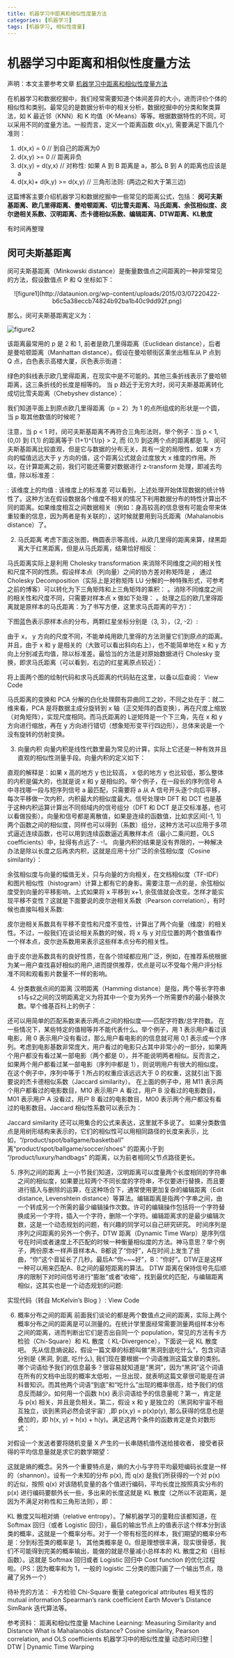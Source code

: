 ```yaml
---
title: 机器学习中距离和相似性度量方法
categories: [机器学习]
tags: [机器学习, 相似性度量]
---
```

# 机器学习中距离和相似性度量方法
声明：本文主要参考文章 [机器学习中距离和相似性度量方法](http://dataunion.org/11710.html)

在机器学习和数据挖掘中，我们经常需要知道个体间差异的大小，进而评价个体的相似性和类别。最常见的是数据分析中的相关分析，数据挖掘中的分类和聚类算法，如 K 最近邻（KNN）和 K 均值（K-Means）等等。根据数据特性的不同，可以采用不同的度量方法。一般而言，定义一个距离函数 d(x,y), 需要满足下面几个准则：
1) d(x,x) = 0                    // 到自己的距离为0
2) d(x,y) >= 0                  // 距离非负
3) d(x,y) = d(y,x)             // 对称性: 如果 A 到 B 距离是 a，那么 B 到 A 的距离也应该是 a
4) d(x,k)+ d(k,y) >= d(x,y)    // 三角形法则: (两边之和大于第三边)

这篇博客主要介绍机器学习和数据挖掘中一些常见的距离公式，包括：
__闵可夫斯基距离、欧几里得距离、曼哈顿距离、切比雪夫距离、马氏距离、余弦相似度、皮尔逊相关系数、汉明距离、杰卡德相似系数、编辑距离、DTW距离、KL散度__

有时间再整理
## 闵可夫斯基距离
闵可夫斯基距离（Minkowski distance）是衡量数值点之间距离的一种非常常见的方法，假设数值点 P 和 Q 坐标如下：

<div  align="center">![figure1](http://dataunion.org/wp-content/uploads/2015/03/07220422-b6c5a38eccb74824b92ba1b40c9dd92f.png)</div>

那么，闵可夫斯基距离定义为：

![figure2](http://dataunion.org/wp-content/uploads/2015/03/07220504-12655edb08dc45ae8a036d8028743042.png)

该距离最常用的 p 是 2 和 1, 前者是欧几里得距离（Euclidean distance），后者是曼哈顿距离（Manhattan distance）。假设在曼哈顿街区乘坐出租车从 P 点到 Q 点，白色表示高楼大厦，灰色表示街道：

绿色的斜线表示欧几里得距离，在现实中是不可能的。其他三条折线表示了曼哈顿距离，这三条折线的长度是相等的。
当 p 趋近于无穷大时，闵可夫斯基距离转化成切比雪夫距离（Chebyshev distance）：

我们知道平面上到原点欧几里得距离（p = 2）为 1 的点所组成的形状是一个圆，当 p 取其他数值的时候呢？

注意，当 p < 1 时，闵可夫斯基距离不再符合三角形法则，举个例子：当 p < 1, (0,0) 到 (1,1) 的距离等于 (1+1)^{1/p} > 2, 而 (0,1) 到这两个点的距离都是 1。
闵可夫斯基距离比较直观，但是它与数据的分布无关，具有一定的局限性，如果 x 方向的幅值远远大于 y 方向的值，这个距离公式就会过度放大 x 维度的作用。所以，在计算距离之前，我们可能还需要对数据进行 z-transform 处理，即减去均值，除以标准差：

 : 该维度上的均值
 : 该维度上的标准差
可以看到，上述处理开始体现数据的统计特性了。这种方法在假设数据各个维度不相关的情况下利用数据分布的特性计算出不同的距离。如果维度相互之间数据相关（例如：身高较高的信息很有可能会带来体重较重的信息，因为两者是有关联的），这时候就要用到马氏距离（Mahalanobis distance）了。
 
2. 马氏距离
考虑下面这张图，椭圆表示等高线，从欧几里得的距离来算，绿黑距离大于红黑距离，但是从马氏距离，结果恰好相反：

马氏距离实际上是利用 Cholesky transformation 来消除不同维度之间的相关性和尺度不同的性质。假设样本点（列向量）之间的协方差对称矩阵是  ， 通过 Cholesky Decomposition（实际上是对称矩阵 LU 分解的一种特殊形式，可参考之前的博客）可以转化为下三角矩阵和上三角矩阵的乘积：  。消除不同维度之间的相关性和尺度不同，只需要对样本点 x 做如下处理： 。处理之后的欧几里得距离就是原样本的马氏距离：为了书写方便，这里求马氏距离的平方）：

下图蓝色表示原样本点的分布，两颗红星坐标分别是（3, 3），（2, -2）:

由于 x， y 方向的尺度不同，不能单纯用欧几里得的方法测量它们到原点的距离。并且，由于 x 和 y 是相关的（大致可以看出斜向右上），也不能简单地在 x 和 y 方向上分别减去均值，除以标准差。最恰当的方法是对原始数据进行 Cholesky 变换，即求马氏距离（可以看到，右边的红星离原点较近）：

将上面两个图的绘制代码和求马氏距离的代码贴在这里，以备以后查阅：
 View Code
 
马氏距离的变换和 PCA 分解的白化处理颇有异曲同工之妙，不同之处在于：就二维来看，PCA 是将数据主成分旋转到 x 轴（正交矩阵的酉变换），再在尺度上缩放（对角矩阵），实现尺度相同。而马氏距离的 L逆矩阵是一个下三角，先在 x 和 y 方向进行缩放，再在 y 方向进行错切（想象矩形变平行四边形），总体来说是一个没有旋转的仿射变换。
 
3. 向量内积
向量内积是线性代数里最为常见的计算，实际上它还是一种有效并且直观的相似性测量手段。向量内积的定义如下：

直观的解释是：如果 x 高的地方 y 也比较高， x 低的地方 y 也比较低，那么整体的内积是偏大的，也就是说 x 和 y 是相似的。举个例子，在一段长的序列信号 A 中寻找哪一段与短序列信号 a 最匹配，只需要将 a 从 A 信号开头逐个向后平移，每次平移做一次内积，内积最大的相似度最大。信号处理中 DFT 和 DCT 也是基于这种内积运算计算出不同频域内的信号组分（DFT 和 DCT 是正交标准基，也可以看做投影）。向量和信号都是离散值，如果是连续的函数值，比如求区间[-1, 1] 两个函数之间的相似度，同样也可以得到（系数）组分，这种方法可以应用于多项式逼近连续函数，也可以用到连续函数逼近离散样本点（最小二乘问题，OLS coefficients）中，扯得有点远了- -!。
向量内积的结果是没有界限的，一种解决办法是除以长度之后再求内积，这就是应用十分广泛的余弦相似度（Cosine similarity）：

余弦相似度与向量的幅值无关，只与向量的方向相关，在文档相似度（TF-IDF）和图片相似性（histogram）计算上都有它的身影。需要注意一点的是，余弦相似度受到向量的平移影响，上式如果将 x 平移到 x+1, 余弦值就会改变。怎样才能实现平移不变性？这就是下面要说的皮尔逊相关系数（Pearson correlation），有时候也直接叫相关系数:

皮尔逊相关系数具有平移不变性和尺度不变性，计算出了两个向量（维度）的相关性。不过，一般我们在谈论相关系数的时候，将 x 与 y 对应位置的两个数值看作一个样本点，皮尔逊系数用来表示这些样本点分布的相关性。

由于皮尔逊系数具有的良好性质，在各个领域都应用广泛，例如，在推荐系统根据为某一用户查找喜好相似的用户,进而提供推荐，优点是可以不受每个用户评分标准不同和观看影片数量不一样的影响。
 
4. 分类数据点间的距离
汉明距离（Hamming distance）是指，两个等长字符串s1与s2之间的汉明距离定义为将其中一个变为另外一个所需要作的最小替换次数。举个维基百科上的例子：

还可以用简单的匹配系数来表示两点之间的相似度——匹配字符数/总字符数。
在一些情况下，某些特定的值相等并不能代表什么。举个例子，用 1 表示用户看过该电影，用 0 表示用户没有看过，那么用户看电影的的信息就可用 0,1 表示成一个序列。考虑到电影基数非常庞大，用户看过的电影只占其中非常小的一部分，如果两个用户都没有看过某一部电影（两个都是 0），并不能说明两者相似。反而言之，如果两个用户都看过某一部电影（序列中都是 1），则说明用户有很大的相似度。在这个例子中，序列中等于 1 所占的权重应该远远大于 0 的权重，这就引出下面要说的杰卡德相似系数（Jaccard similarity）。
在上面的例子中，用 M11 表示两个用户都看过的电影数目，M10 表示用户 A 看过，用户 B 没看过的电影数目，M01 表示用户 A 没看过，用户 B 看过的电影数目，M00 表示两个用户都没有看过的电影数目。Jaccard 相似性系数可以表示为：

Jaccard similarity 还可以用集合的公式来表达，这里就不多说了。
如果分类数值点是用树形结构来表示的，它们的相似性可以用相同路径的长度来表示，比如，“/product/spot/ballgame/basketball” 离“product/spot/ballgame/soccer/shoes” 的距离小于到 “/product/luxury/handbags” 的距离，以为前者相同父节点路径更长。
 
5. 序列之间的距离
上一小节我们知道，汉明距离可以度量两个长度相同的字符串之间的相似度，如果要比较两个不同长度的字符串，不仅要进行替换，而且要进行插入与删除的运算，在这种场合下，通常使用更加复杂的编辑距离（Edit distance, Levenshtein distance）等算法。编辑距离是指两个字串之间，由一个转成另一个所需的最少编辑操作次数。许可的编辑操作包括将一个字符替换成另一个字符，插入一个字符，删除一个字符。编辑距离求的是最少编辑次数，这是一个动态规划的问题，有兴趣的同学可以自己研究研究。
时间序列是序列之间距离的另外一个例子。DTW 距离（Dynamic Time Warp）是序列信号在时间或者速度上不匹配的时候一种衡量相似度的方法。神马意思？举个例子，两份原本一样声音样本A、B都说了“你好”，A在时间上发生了扭曲，“你”这个音延长了几秒。最后A:“你~~~好”，B：“你好”。DTW正是这样一种可以用来匹配A、B之间的最短距离的算法。
DTW 距离在保持信号先后顺序的限制下对时间信号进行“膨胀”或者“收缩”，找到最优的匹配，与编辑距离相似，这其实也是一个动态规划的问题:

实现代码（转自 McKelvin’s Blog ）:
 View Code
 
6. 概率分布之间的距离
前面我们谈论的都是两个数值点之间的距离，实际上两个概率分布之间的距离是可以测量的。在统计学里面经常需要测量两组样本分布之间的距离，进而判断出它们是否出自同一个 population，常见的方法有卡方检验（Chi-Square）和 KL 散度（ KL-Divergence），下面说一说 KL 散度吧。
先从信息熵说起，假设一篇文章的标题叫做“黑洞到底吃什么”，包含词语分别是 {黑洞, 到底, 吃什么}, 我们现在要根据一个词语推测这篇文章的类别。哪个词语给予我们的信息最多？很容易就知道是“黑洞”，因为“黑洞”这个词语在所有的文档中出现的概率太低啦，一旦出现，就表明这篇文章很可能是在讲科普知识。而其他两个词语“到底”和“吃什么”出现的概率很高，给予我们的信息反而越少。如何用一个函数 h(x) 表示词语给予的信息量呢？第一，肯定是与 p(x) 相关，并且是负相关。第二，假设 x 和 y 是独立的（黑洞和宇宙不相互独立，谈到黑洞必然会说宇宙）,即 p(x,y) = p(x)p(y), 那么获得的信息也是叠加的，即 h(x, y) = h(x) + h(y)。满足这两个条件的函数肯定是负对数形式：

对假设一个发送者要将随机变量 X 产生的一长串随机值传送给接收者， 接受者获得的平均信息量就是求它的数学期望：


这就是熵的概念。另外一个重要特点是，熵的大小与字符平均最短编码长度是一样的（shannon）。设有一个未知的分布 p(x), 而 q(x) 是我们所获得的一个对 p(x) 的近似，按照 q(x) 对该随机变量的各个值进行编码，平均长度比按照真实分布的 p(x) 进行编码要额外长一些，多出来的长度这就是 KL 散度（之所以不说距离，是因为不满足对称性和三角形法则），即：

KL 散度又叫相对熵（relative entropy）。了解机器学习的童鞋应该都知道，在 Softmax 回归（或者 Logistic 回归），最后的输出节点上的值表示这个样本分到该类的概率，这就是一个概率分布。对于一个带有标签的样本，我们期望的概率分布是：分到标签类的概率是 1， 其他类概率是 0。但是理想很丰满，现实很骨感，我们不可能得到完美的概率输出，能做的就是尽量减小总样本的 KL 散度之和（目标函数）。这就是 Softmax 回归或者 Logistic 回归中 Cost function 的优化过程啦。（PS：因为概率和为 1，一般的 logistic 二分类的图只画了一个输出节点，隐藏了另外一个）
 
 
待补充的方法：
卡方检验 Chi-Square
衡量 categorical attributes 相关性的 mutual information
Spearman’s rank coefficient
Earth Mover’s Distance
SimRank 迭代算法等。
 
参考资料：
距离和相似性度量
Machine Learning: Measuring Similarity and Distance
What is Mahalanobis distance?
Cosine similarity, Pearson correlation, and OLS coefficients
机器学习中的相似性度量
动态时间归整 | DTW | Dynamic Time Warping